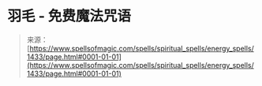 <!--yml

分类: 未分类

日期: 2024-06-12 18:34:26

-->

# 羽毛 - 免费魔法咒语

> 来源：[https://www.spellsofmagic.com/spells/spiritual_spells/energy_spells/1433/page.html#0001-01-01](https://www.spellsofmagic.com/spells/spiritual_spells/energy_spells/1433/page.html#0001-01-01)
